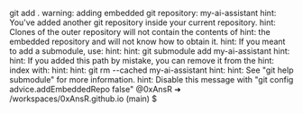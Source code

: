  git add .
warning: adding embedded git repository: my-ai-assistant
hint: You've added another git repository inside your current repository.
hint: Clones of the outer repository will not contain the contents of
hint: the embedded repository and will not know how to obtain it.
hint: If you meant to add a submodule, use:
hint:
hint:   git submodule add <url> my-ai-assistant
hint:
hint: If you added this path by mistake, you can remove it from the
hint: index with:
hint:
hint:   git rm --cached my-ai-assistant
hint:
hint: See "git help submodule" for more information.
hint: Disable this message with "git config advice.addEmbeddedRepo false"
@0xAnsR ➜ /workspaces/0xAnsR.github.io (main) $ 
